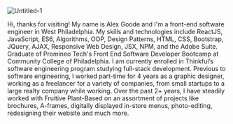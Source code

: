 ![Untitled-1](https://github.com/alexgoodestudio/alexgoodestudio/assets/118846944/41687058-9d14-4446-8b84-4c57c4d095fc)

Hi, thanks for visiting! My name is Alex Goode and I'm a front-end software engineer in West Philadelphia. My skills and technologies include ReactJS, JavaScript, ES6, Algorithms, OOP, Design Patterns, HTML, CSS, Bootstrap, JQuery, AJAX, Responsive Web Design, JSX, NPM, and the Adobe Suite. Graduate of Promineo Tech's Front End Software Developer Bootcamp at Community College of Philadelphia. I am currently enrolled in Thinkful’s software engineering program studying full-stack development. Previous to software engineering, I worked part-time for 4 years as a graphic designer, working as a freelancer for a variety of companies, from small startups to a large realty company while working. Over the past 2+ years, I have steadily worked with Fruitive Plant-Based on an assortment of projects like brochures, A-frames, digitally displayed in-store menus, photo-editing, redesigning their website and much more.

